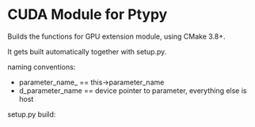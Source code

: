 CUDA Module for Ptypy
=====================

Builds the functions for GPU extension module, using CMake 3.8+.

It gets built automatically together with setup.py.

naming conventions:
- parameter_name_ ==  this->parameter_name
- d_parameter_name == device pointer to parameter, everything else is host

setup.py build:
